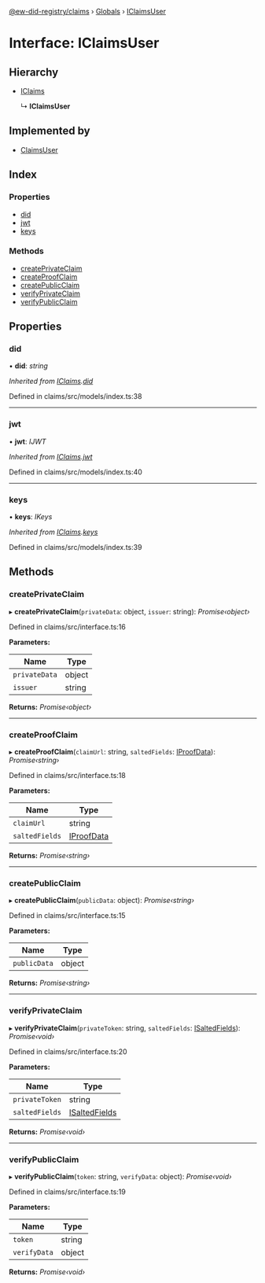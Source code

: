 [@ew-did-registry/claims](../README.md) › [Globals](../globals.md) › [IClaimsUser](iclaimsuser.md)

# Interface: IClaimsUser

## Hierarchy

* [IClaims](iclaims.md)

  ↳ **IClaimsUser**

## Implemented by

* [ClaimsUser](../classes/claimsuser.md)

## Index

### Properties

* [did](iclaimsuser.md#did)
* [jwt](iclaimsuser.md#jwt)
* [keys](iclaimsuser.md#keys)

### Methods

* [createPrivateClaim](iclaimsuser.md#createprivateclaim)
* [createProofClaim](iclaimsuser.md#createproofclaim)
* [createPublicClaim](iclaimsuser.md#createpublicclaim)
* [verifyPrivateClaim](iclaimsuser.md#verifyprivateclaim)
* [verifyPublicClaim](iclaimsuser.md#verifypublicclaim)

## Properties

###  did

• **did**: *string*

*Inherited from [IClaims](iclaims.md).[did](iclaims.md#did)*

Defined in claims/src/models/index.ts:38

___

###  jwt

• **jwt**: *IJWT*

*Inherited from [IClaims](iclaims.md).[jwt](iclaims.md#jwt)*

Defined in claims/src/models/index.ts:40

___

###  keys

• **keys**: *IKeys*

*Inherited from [IClaims](iclaims.md).[keys](iclaims.md#keys)*

Defined in claims/src/models/index.ts:39

## Methods

###  createPrivateClaim

▸ **createPrivateClaim**(`privateData`: object, `issuer`: string): *Promise‹object›*

Defined in claims/src/interface.ts:16

**Parameters:**

Name | Type |
------ | ------ |
`privateData` | object |
`issuer` | string |

**Returns:** *Promise‹object›*

___

###  createProofClaim

▸ **createProofClaim**(`claimUrl`: string, `saltedFields`: [IProofData](iproofdata.md)): *Promise‹string›*

Defined in claims/src/interface.ts:18

**Parameters:**

Name | Type |
------ | ------ |
`claimUrl` | string |
`saltedFields` | [IProofData](iproofdata.md) |

**Returns:** *Promise‹string›*

___

###  createPublicClaim

▸ **createPublicClaim**(`publicData`: object): *Promise‹string›*

Defined in claims/src/interface.ts:15

**Parameters:**

Name | Type |
------ | ------ |
`publicData` | object |

**Returns:** *Promise‹string›*

___

###  verifyPrivateClaim

▸ **verifyPrivateClaim**(`privateToken`: string, `saltedFields`: [ISaltedFields](isaltedfields.md)): *Promise‹void›*

Defined in claims/src/interface.ts:20

**Parameters:**

Name | Type |
------ | ------ |
`privateToken` | string |
`saltedFields` | [ISaltedFields](isaltedfields.md) |

**Returns:** *Promise‹void›*

___

###  verifyPublicClaim

▸ **verifyPublicClaim**(`token`: string, `verifyData`: object): *Promise‹void›*

Defined in claims/src/interface.ts:19

**Parameters:**

Name | Type |
------ | ------ |
`token` | string |
`verifyData` | object |

**Returns:** *Promise‹void›*

